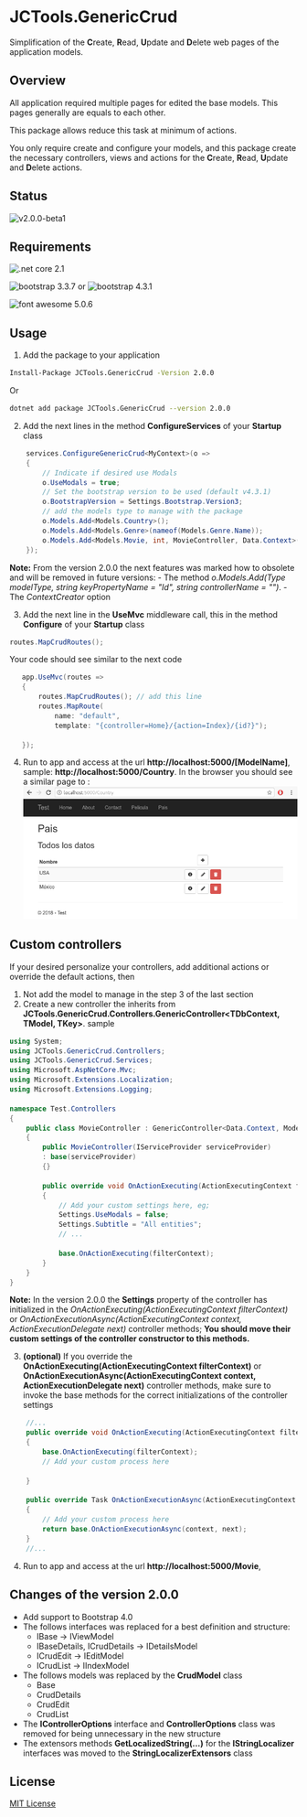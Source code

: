 # JCTools.GenericCrud

Simplification of the **C**reate, **R**ead, **U**pdate and **D**elete web pages of the application models.

## Overview

All application required multiple pages for edited the base models. This pages generally are equals to each other.

This package allows reduce this task at minimum of actions.

You only require create and configure your models, and this package create the necessary controllers, views and actions for the **C**reate, **R**ead, **U**pdate and **D**elete actions.

## Status
![v2.0.0-beta1](https://img.shields.io/badge/nuget-v2.0.0%20beta1-blue)

## Requirements
![.net core 2.1](https://img.shields.io/badge/.net%20core-v2.1-green)

![bootstrap 3.3.7](https://img.shields.io/badge/bootstrap-v3.3.7-blue) or
![bootstrap 4.3.1](https://img.shields.io/badge/bootstrap-v4.3.1-blue)

![font awesome 5.0.6](https://img.shields.io/badge/font%20awesome-v5.0.6-blue)

## Usage

1. Add the package to your application
```bash
Install-Package JCTools.GenericCrud -Version 2.0.0
```
Or
```bash
dotnet add package JCTools.GenericCrud --version 2.0.0
```
2. Add the next lines in the method **ConfigureServices** of your **Startup** class
```cs
    services.ConfigureGenericCrud<MyContext>(o =>
    {
        // Indicate if desired use Modals 
        o.UseModals = true;
        // Set the bootstrap version to be used (default v4.3.1)
        o.BootstrapVersion = Settings.Bootstrap.Version3;
        // add the models type to manage with the package
        o.Models.Add<Models.Country>(); 
        o.Models.Add<Models.Genre>(nameof(Models.Genre.Name));
        o.Models.Add<Models.Movie, int, MovieController, Data.Context>();
    });
```

**Note:** From the version 2.0.0 the next features was marked how to obsolete and will be removed in future versions:
    - The method *o.Models.Add(Type modelType, string keyPropertyName = "Id", string controllerName = "")*.
    - The *ContextCreator* option

3. Add the next line in the **UseMvc** middleware call, this in the method **Configure** of your **Startup** class
 ```cs
 routes.MapCrudRoutes();
 ```
Your code should see similar to the next code
 ```cs
    app.UseMvc(routes =>
    {
        routes.MapCrudRoutes(); // add this line
        routes.MapRoute(
            name: "default",
            template: "{controller=Home}/{action=Index}/{id?}");

    });
 ```
 4. Run to app and access at the url **http://localhost:5000/[ModelName]**, sample: **http://localhost:5000/Country**. In the browser you should see a similar page to :
 ![Sample index page](Mockups/sampleIndexPage.png)

## Custom controllers
If your desired personalize your controllers, add additional actions or override the default actions, then

1. Not add the model to manage in the step 3 of the last section
2. Create a new controller the inherits from **JCTools.GenericCrud.Controllers.GenericController<TDbContext, TModel, TKey>**. sample
```cs
using System;
using JCTools.GenericCrud.Controllers;
using JCTools.GenericCrud.Services;
using Microsoft.AspNetCore.Mvc;
using Microsoft.Extensions.Localization;
using Microsoft.Extensions.Logging;

namespace Test.Controllers
{
    public class MovieController : GenericController<Data.Context, Models.Movie, int>
    {
        public MovieController(IServiceProvider serviceProvider) 
        : base(serviceProvider)
        {}

        public override void OnActionExecuting(ActionExecutingContext filterContext)
        {
            // Add your custom settings here, eg;
            Settings.UseModals = false;
            Settings.Subtitle = "All entities";
            // ...

            base.OnActionExecuting(filterContext);
        }
    }
}
```

**Note:** In the version 2.0.0 the **Settings** property of the controller has initialized in the *OnActionExecuting(ActionExecutingContext filterContext)* or *OnActionExecutionAsync(ActionExecutingContext context, ActionExecutionDelegate next)* controller methods; **You should move their custom settings of the controller constructor to this methods.**

3. **(optional)** If you override the **OnActionExecuting(ActionExecutingContext filterContext)** or **OnActionExecutionAsync(ActionExecutingContext context, ActionExecutionDelegate next)** controller methods, make sure to invoke the base methods for the correct initializations of the controller settings

```cs
    //...
    public override void OnActionExecuting(ActionExecutingContext filterContext)
    {        
        base.OnActionExecuting(filterContext);
        // Add your custom process here

    }
    
    public override Task OnActionExecutionAsync(ActionExecutingContext context, ActionExecutionDelegate next)
    {
        // Add your custom process here
        return base.OnActionExecutionAsync(context, next);
    }
    //...
```

4. Run to app and access at the url **http://localhost:5000/Movie**,
## Changes of the version 2.0.0
* Add support to Bootstrap 4.0
* The follows interfaces was replaced for a best definition and structure:
  * IBase -> IViewModel
  * IBaseDetails, ICrudDetails -> IDetailsModel
  * ICrudEdit -> IEditModel
  * ICrudList -> IIndexModel
* The follows models was replaced by the **CrudModel** class
  * Base
  * CrudDetails
  * CrudEdit
  * CrudList
* The **IControllerOptions** interface and **ControllerOptions** class was removed for being unnecessary in the new structure
* The extensors methods **GetLocalizedString(...)** for the **IStringLocalizer** interfaces was moved to the **StringLocalizerExtensors** class

## License
[MIT License](LICENSE)
